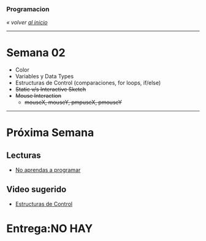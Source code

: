 ### Programacion
*« volver [al inicio](https://github.com/sergiomajluf/programacion)*

---

# Semana 02

* Color
* Variables y Data Types
* Estructuras de Control (comparaciones, for loops, if/else)
* ~~Static v/s Interactive Sketch~~
* ~~Mouse Interaction~~
	* ~~mouseX, mouseY, pmpuseX, pmouseY~~

---

# Próxima Semana
## Lecturas
* [No aprendas a programar](https://techcrunch.com/2016/05/10/please-dont-learn-to-code/)

## Video sugerido
* [Estructuras de Control](https://www.acamica.com/clases/373/programacion-creativa-con-processing/estructuras-de-control-condicionales)
	

# Entrega:NO HAY
